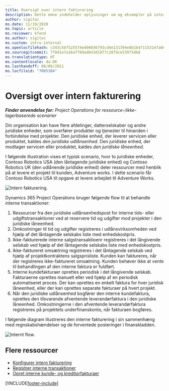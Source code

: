 ```yaml
---
title: Oversigt over intern fakturering
description: Dette emne indeholder oplysninger om og eksempler på intern fakturering for projekter.
author: sigitac
ms.date: 11/19/2020
ms.topic: article
ms.reviewer: kfend
ms.author: sigitac
ms.custom: intro-internal
ms.openlocfilehash: c343c5bf525574e496036793cd4e131394e8b1b471153147a66cfebe1acf3fce
ms.sourcegitcommit: 7f8d1e7a16af769adb43d1877c28fdce53975db8
ms.translationtype: HT
ms.contentlocale: da-DK
ms.lasthandoff: 08/06/2021
ms.locfileid: "7005384"
---
```

# <a name="intercompany-invoicing-overview"></a>Oversigt over intern fakturering

_**Finder anvendelse for:** Project Operations for ressource-/ikke-lagerbaserede scenarier_

Din organisation kan have flere afdelinger, datterselskaber og andre juridiske enheder, som overfører produkter og tjenester til hinanden i forbindelse med projekter. Den juridiske enhed, der leverer servicen eller produktet, kaldes *den juridiske udlånsenhed*. Den juridiske enhed, der modtager servicen eller produktet, kaldes *den juridiske låneenhed*.

I følgende illustration vises et typisk scenario, hvor to juridiske enheder, Contoso Robotics USA (den låntagende juridiske enhed) og Contoso Robotics UK (den udlånende juridiske enhed) deler ressourcer med henblik på at levere et projekt til kunden, Adventure works. I dette scenario får Contoso Robotics USA til opgave at levere arbejdet til Adventure Works.

![Intern fakturering.](./media/IntercompanyScenario.png) 

Dynamics 365 Project Operations bruger følgende flow til at behandle interne transaktioner:

1. Ressourcer fra den juridiske udlånsenhedspost for interne tids- eller udgiftstransaktioner ved at reservere tid og udgifter mod projekter i den juridiske låneenhed.
2. Omkostninger til tid og udgifter registreres i udlånsvirksomheden ved hjælp af det låntagende selskabs liste med enhedskostpris.
3. Ikke-fakturerede interne salgstransaktioenr registreres i det långivende selskab ved hjælp af det låntagende selskabs liste med enhedskostpris.
4. Ikke-faktureret omsætning registreres i det låntagende selskab ved hjælp af projektkontraktens salgsprisliste. Kunden kan faktureres, når der registreres ikke-faktureret omsætning. Kunden behøver ikke at vente til behandlingen af den interne faktura er fuldført.
5. Interne kundefakturaer oprettes periodisk i det långivende selskab. Fakturaerne oprettes manuelt eller ved hjælp af en periodisk automatiseret proces. Der kan oprettes en enkelt faktura for hver juridisk låneenhed, eller der kan oprettes separate fakturaer på hvert projekt.
6. Når den juridiske udlånsenhed bogfører den interne kundefaktura, oprettes den tilsvarende afventende leverandørfaktura i den juridiske låneenhed. Omkostningerne i den afventende leverandørfaktura registreres på projektets underfinanskonto, når fakturaen bogføres.

I følgende diagram illustreres den interne fakturering i sin sammenhæng med regnskabshændelser og de forventede posteringer i finanskladden.

![Internt flow.](./media/IntercompanyFlow.png)

## <a name="additional-resources"></a>Flere ressourcer

- [Konfigurer intern fakturering](configure-intercompany-invoicing.md)
- [Registrer interne transaktioner](create-intercompany-transactions.md)
- [Opret interne kunde- og kreditorfakturaer](create-intercompany-customer-vendor-invoices.md)


[!INCLUDE[footer-include](../includes/footer-banner.md)]